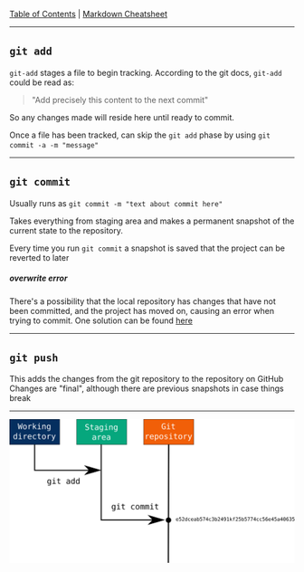 [Table of Contents](../README.md) | [Markdown Cheatsheet](/Markdown%20Cheatsheet.md)
___
## `git add` 

`git-add` stages a file to begin tracking. According to the git docs, `git-add` could be read as:

> "Add precisely this content to the next commit"

So any changes made will reside here until ready to commit.

Once a file has been tracked, can skip the `git add` phase by using
`git commit -a -m "message"`

___
## `git commit`

Usually runs as `git commit -m "text about commit here"`

Takes everything from staging area and makes a permanent snapshot of the current state to the repository.

Every time you run `git commit` a snapshot is saved that the project can be reverted to later

##### overwrite error
There's a possibility that the local repository has changes that have not been committed, and the project has moved on, causing an error when trying to commit. One solution can be found [here](./fixed-errors-troubleshoot#Cannot%20because%20of%20override%20error)
___
## `git push`

This adds the changes from the git repository to the repository on GitHub
Changes are "final", although there are previous snapshots in case things break
___

![git add commit](../images/git-add-commit.png)